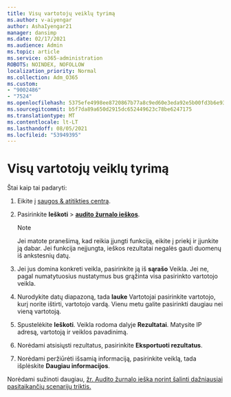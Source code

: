 ```yaml
---
title: Visų vartotojų veiklų tyrimą
ms.author: v-aiyengar
author: AshaIyengar21
manager: dansimp
ms.date: 02/17/2021
ms.audience: Admin
ms.topic: article
ms.service: o365-administration
ROBOTS: NOINDEX, NOFOLLOW
localization_priority: Normal
ms.collection: Adm_O365
ms.custom:
- "9002486"
- "7524"
ms.openlocfilehash: 5375efe4998ee8720867b77a8c9ed60e3eda92e5b00fd3b6e93c0afab09fec2b
ms.sourcegitcommit: b5f7da89a650d2915dc652449623c78be6247175
ms.translationtype: MT
ms.contentlocale: lt-LT
ms.lasthandoff: 08/05/2021
ms.locfileid: "53949395"
---
```

# <a name="investigate-all-the-users-activities"></a>Visų vartotojų veiklų tyrimą

Štai kaip tai padaryti:

1. Eikite į [saugos & atitikties centrą](https://go.microsoft.com/fwlink/p/?linkid=2077143).
1. Pasirinkite **Ieškoti**  >  **[audito žurnalo ieškos](https://go.microsoft.com/fwlink/?linkid=2103759)**.
    > [!NOTE]
    > Jei matote pranešimą, kad reikia įjungti funkciją, eikite į priekį ir įjunkite ją dabar. Jei funkcija neįjungta, ieškos rezultatai negalės gauti duomenų iš ankstesnių datų.

1. Jei jus domina konkreti veikla, pasirinkite ją iš **sąrašo** Veikla. Jei ne, pagal numatytuosius nustatymus bus grąžinta visa pasirinkto vartotojo veikla.
1. Nurodykite datų diapazoną, tada **lauke** Vartotojai pasirinkite vartotojo, kurį norite ištirti, vartotojo vardą. Vienu metu galite pasirinkti daugiau nei vieną vartotoją.
1. Spustelėkite **Ieškoti**. Veikla rodoma dalyje **Rezultatai**. Matysite IP adresą, vartotoją ir veiklos pavadinimą.
1. Norėdami atsisiųsti rezultatus, pasirinkite **Eksportuoti rezultatus**.
1. Norėdami peržiūrėti išsamią informaciją, pasirinkite veiklą, tada išplėskite **Daugiau informacijos**.

Norėdami sužinoti daugiau, [žr. Audito žurnalo ieška norint šalinti dažniausiai pasitaikančių scenarijų triktis.](https://go.microsoft.com/fwlink/?linkid=2103944)
